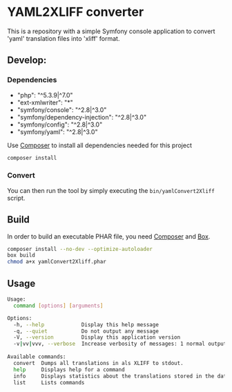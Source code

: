 # YAML2XLIFF converter

This is a repository with a simple Symfony console application to convert 'yaml' translation files into 'xliff' format.

## Develop:

### Dependencies
* "php": "^5.3.9|^7.0"
* "ext-xmlwriter": "*"
* "symfony/console": "^2.8|^3.0"
* "symfony/dependency-injection": "^2.8|^3.0"
* "symfony/config": "^2.8|^3.0"
* "symfony/yaml": "^2.8|^3.0"


Use [Composer](https://getcomposer.org/) to install all dependencies needed for this project 

```bash
composer install

```

### Convert
You can then run the tool by simply executing the `bin/yamlConvert2Xliff` script.


## Build

In order to build an executable PHAR file, you need
[Composer](https://getcomposer.org) and [Box](http://box-project.github.io/box2/).

```bash
composer install --no-dev --optimize-autoloader
box build
chmod a+x yamlConvert2Xliff.phar
```

## Usage

```bash
Usage:
  command [options] [arguments]

Options:
  -h, --help            Display this help message
  -q, --quiet           Do not output any message
  -V, --version         Display this application version
  -v|vv|vvv, --verbose  Increase verbosity of messages: 1 normal output, 2 more verbose output and 3 for debug
  
Available commands:
  convert  Dumps all translations in als XLIFF to stdout.
  help     Displays help for a command
  info     Displays statistics about the translations stored in the database.
  list     Lists commands
```

